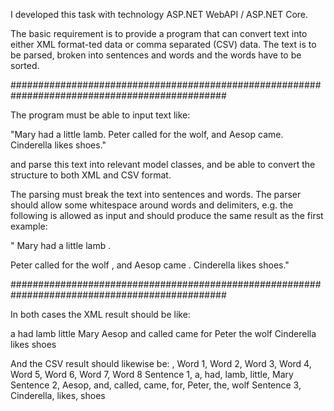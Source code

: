 I developed this task with technology ASP.NET WebAPI / ASP.NET Core.

The basic requirement is to provide a program that can convert text into either XML format-ted data or comma separated (CSV) data. The text is to be parsed, broken into sentences and words and the words have to be sorted.

###############################################################################################

The program must be able to input text like:

"Mary had a little lamb. Peter called for the wolf, and Aesop came. 
Cinderella likes shoes."

and parse this text into relevant model classes, and be able to convert the structure to both XML and CSV format.


The parsing must break the text into sentences and words. The parser should allow some whitespace around words and delimiters, e.g. the following is allowed as input and should produce the same result as the first example:

"  Mary   had a little  lamb  . 


  Peter   called for the wolf   ,  and Aesop came .
 Cinderella  likes shoes."


###############################################################################################

In both cases the XML result should be like:
<?xml version="1.0" encoding="UTF-8" standalone="yes"?>
<text>
    <sentence>
        <word>a</word>
        <word>had</word>
        <word>lamb</word>
        <word>little</word>
        <word>Mary</word>
    </sentence>
    <sentence>
        <word>Aesop</word>
        <word>and</word>
        <word>called</word>
        <word>came</word>
        <word>for</word>
        <word>Peter</word>
        <word>the</word>
        <word>wolf</word>
    </sentence>
    <sentence>
        <word>Cinderella</word>
        <word>likes</word>
        <word>shoes</word>
    </sentence>
</text>

And the CSV result should likewise be:
, Word 1, Word 2, Word 3, Word 4, Word 5, Word 6, Word 7, Word 8
Sentence 1, a, had, lamb, little, Mary
Sentence 2, Aesop, and, called, came, for, Peter, the, wolf
Sentence 3, Cinderella, likes, shoes

